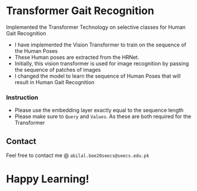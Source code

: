 # Transformer Gait Recognition
Implemented the Transformer Technology on selective classes for Human Gait Recognition
- I have implemented the Vision Transformer to train on the sequence of the Human Poses
- These Human poses are extracted from the HRNet.
- Initially, this vision transformer is used for image recognition by passing the sequence of patches of images
- I changed the model to learn the sequence of Human Poses that will result in Human Gait Recognition
  
### Instruction
- Please use the embedding layer exactly equal to the  sequence length
- Please make sure to `Query` and `Values`. As these are both required for the Transformer

## Contact
Feel free to contact me @ `abilal.bee20seecs@seecs.edu.pk`
# Happy Learning!  
